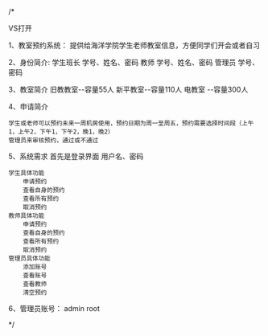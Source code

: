/*

VS打开


1、教室预约系统：
	提供给海洋学院学生老师教室信息，方便同学们开会或者自习

2、身份简介:
	学生班长    学号、姓名、密码
	教师		学号、姓名、密码
	管理员		学号、密码

3、教室简介
	旧教教室--容量55人
	新平教室--容量110人
	电教室  --容量300人

4、申请简介
	
	学生或老师可以预约未来一周机房使用，预约日期为周一至周五，预约需要选择时间段（上午1，上午2，下午1，下午2，晚1，晚2）
	管理员来审核预约，通过或不通过

5、系统需求
	首先是登录界面
	用户名、密码

	学生具体功能
		申请预约
		查看自身的预约
		查看所有预约
		取消预约
	教师具体功能
		申请预约
		查看自身的预约
		查看所有预约
		取消预约
	管理员具体功能
		添加账号
		查看账号
		查看教师
		清空预约

6、管理员账号：
	admin 
	root

*/
